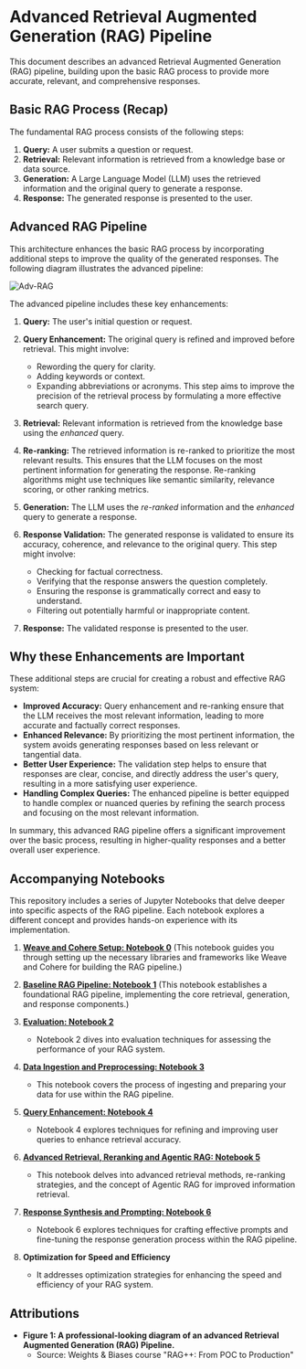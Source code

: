 # Advanced Retrieval Augmented Generation (RAG) Pipeline

This document describes an advanced Retrieval Augmented Generation (RAG) pipeline, building upon the basic RAG process to provide more accurate, relevant, and comprehensive responses.

## Basic RAG Process (Recap)

The fundamental RAG process consists of the following steps:

1.  **Query:** A user submits a question or request.
2.  **Retrieval:** Relevant information is retrieved from a knowledge base or data source.
3.  **Generation:** A Large Language Model (LLM) uses the retrieved information and the original query to generate a response.
4.  **Response:** The generated response is presented to the user.

## Advanced RAG Pipeline

This architecture enhances the basic RAG process by incorporating additional steps to improve the quality of the generated responses. The following diagram illustrates the advanced pipeline:

![Adv-RAG](https://github.com/user-attachments/assets/df9dd167-e7d2-43fb-abfe-a45d6d559a71)

The advanced pipeline includes these key enhancements:

1.  **Query:** The user's initial question or request.

2.  **Query Enhancement:** The original query is refined and improved before retrieval. This might involve:
    *   Rewording the query for clarity.
    *   Adding keywords or context.
    *   Expanding abbreviations or acronyms.
    This step aims to improve the precision of the retrieval process by formulating a more effective search query.

3.  **Retrieval:** Relevant information is retrieved from the knowledge base using the *enhanced* query.

4.  **Re-ranking:** The retrieved information is re-ranked to prioritize the most relevant results. This ensures that the LLM focuses on the most pertinent information for generating the response. Re-ranking algorithms might use techniques like semantic similarity, relevance scoring, or other ranking metrics.

5.  **Generation:** The LLM uses the *re-ranked* information and the *enhanced* query to generate a response.

6.  **Response Validation:** The generated response is validated to ensure its accuracy, coherence, and relevance to the original query. This step might involve:
    *   Checking for factual correctness.
    *   Verifying that the response answers the question completely.
    *   Ensuring the response is grammatically correct and easy to understand.
    *   Filtering out potentially harmful or inappropriate content.

7.  **Response:** The validated response is presented to the user.

## Why these Enhancements are Important

These additional steps are crucial for creating a robust and effective RAG system:

*   **Improved Accuracy:** Query enhancement and re-ranking ensure that the LLM receives the most relevant information, leading to more accurate and factually correct responses.
*   **Enhanced Relevance:** By prioritizing the most pertinent information, the system avoids generating responses based on less relevant or tangential data.
*   **Better User Experience:** The validation step helps to ensure that responses are clear, concise, and directly address the user's query, resulting in a more satisfying user experience.
*   **Handling Complex Queries:** The enhanced pipeline is better equipped to handle complex or nuanced queries by refining the search process and focusing on the most relevant information.

In summary, this advanced RAG pipeline offers a significant improvement over the basic process, resulting in higher-quality responses and a better overall user experience.

## Accompanying Notebooks

This repository includes a series of Jupyter Notebooks that delve deeper into specific aspects of the RAG pipeline. Each notebook explores a different concept and provides hands-on experience with its implementation.

1. **[Weave and Cohere Setup: Notebook 0](https://github.com/chandansingh-tech/rag-advanced/blob/main/rag-advanced/notebooks/Chapter00.ipynb)** (This notebook guides you through setting up the necessary libraries and frameworks like Weave and Cohere for building the RAG pipeline.)

2. **[Baseline RAG Pipeline: Notebook 1](https://github.com/chandansingh-tech/rag-advanced/blob/main/rag-advanced/notebooks/Chapter01.ipynb)** (This notebook establishes a foundational RAG pipeline, implementing the core retrieval, generation, and response components.)

3. **[Evaluation: Notebook 2](https://github.com/chandansingh-tech/rag-advanced/blob/main/rag-advanced/notebooks/Chapter02.ipynb)**
    * Notebook 2 dives into evaluation techniques for assessing the performance of your RAG system.

4. **[Data Ingestion and Preprocessing: Notebook 3](https://github.com/chandansingh-tech/rag-advanced/blob/main/rag-advanced/notebooks/Chapter03.ipynb)**
    * This notebook covers the process of ingesting and preparing your data for use within the RAG pipeline.

5. **[Query Enhancement: Notebook 4](https://github.com/chandansingh-tech/rag-advanced/blob/main/rag-advanced/notebooks/Chapter04.ipynb)**
    * Notebook 4 explores techniques for refining and improving user queries to enhance retrieval accuracy.

6. **[Advanced Retrieval, Reranking and Agentic RAG: Notebook 5](https://github.com/chandansingh-tech/rag-advanced/blob/main/rag-advanced/notebooks/Chapter05.ipynb)**
    * This notebook delves into advanced retrieval methods, re-ranking strategies, and the concept of Agentic RAG for improved information retrieval.

7. **[Response Synthesis and Prompting: Notebook 6](https://github.com/chandansingh-tech/rag-advanced/blob/main/rag-advanced/notebooks/Chapter06.ipynb)**
    * Notebook 6 explores techniques for crafting effective prompts and fine-tuning the response generation process within the RAG pipeline.

8. **Optimization for Speed and Efficiency**
    * It addresses optimization strategies for enhancing the speed and efficiency of your RAG system.

## Attributions

* **Figure 1: A professional-looking diagram of an advanced Retrieval Augmented Generation (RAG) Pipeline.**
    * Source: Weights & Biases course "RAG++: From POC to Production"

